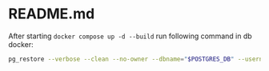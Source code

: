# README.md 
After starting `docker compose up -d --build` run following command in db docker:
```bash
pg_restore --verbose --clean --no-owner --dbname="$POSTGRES_DB" --username="$POSTGRES_USER" /docker-entrypoint-initdb.d/docker_postgres_init.sql
```